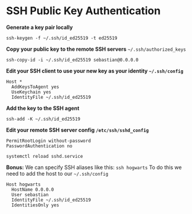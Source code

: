 # SSH Public Key Authentication

**Generate a key pair locally**
```
ssh-keygen -f ~/.ssh/id_ed25519 -t ed25519
```

**Copy your public key to the remote SSH servers** `~/.ssh/authorized_keys`
```
ssh-copy-id -i ~/.ssh/id_ed25519 sebastian@0.0.0.0
```

**Edit your SSH client to use your new key as your identity `~/.ssh/config`**
```
Host *
  AddKeysToAgent yes
  UseKeychain yes
  IdentityFile ~/.ssh/id_ed25519
```

**Add the key to the SSH agent**
```
ssh-add -K ~/.ssh/id_ed25519
```

**Edit your remote SSH server config `/etc/ssh/sshd_config`**
```
PermitRootLogin without-password
PasswordAuthentication no
```

```
systemctl reload sshd.service
```

**Bonus:** We can specify SSH aliases like this: `ssh hogwarts`
To do this we need to add the host to our `~/.ssh/config`
```
Host hogwarts
  HostName 0.0.0.0
  User sebastian
  IdentityFile ~/.ssh/id_ed25519
  IdentitiesOnly yes
```